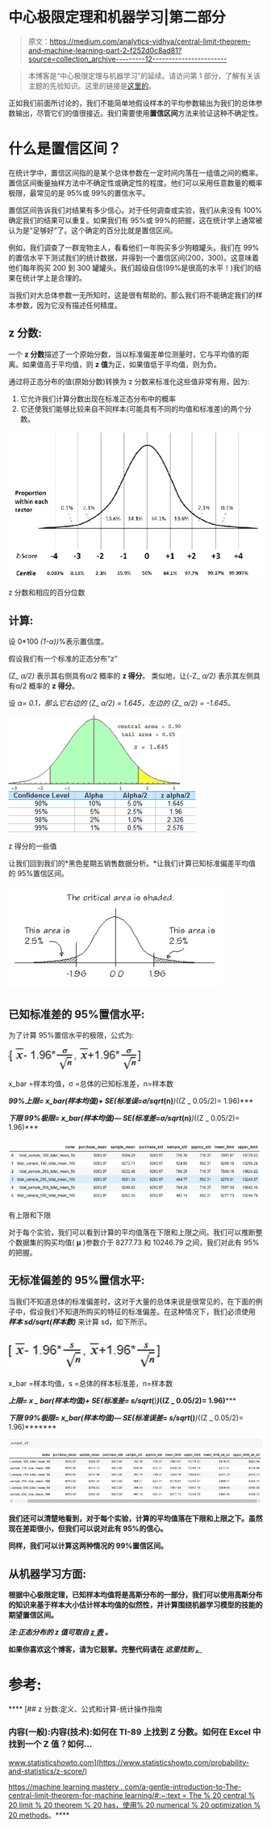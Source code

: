 # 中心极限定理和机器学习|第二部分

> 原文：<https://medium.com/analytics-vidhya/central-limit-theorem-and-machine-learning-part-2-f252d0c8ad81?source=collection_archive---------12----------------------->

> 本博客是“中心极限定理与机器学习”的延续。请访问第 1 部分，了解有关该主题的先验知识。这里的链接是[这里的](https://abhishek-barai.medium.com/central-limit-theorem-and-machine-learning-part-1-af3b65dc9d32)。

正如我们前面所讨论的，我们不能简单地假设样本的平均参数输出为我们的总体参数输出，尽管它们的值很接近。我们需要使用**置信区间**方法来验证这种不确定性。

# **什么是置信区间？**

在统计学中，置信区间指的是某个总体参数在一定时间内落在一组值之间的概率。置信区间衡量抽样方法中不确定性或确定性的程度。他们可以采用任意数量的概率极限，最常见的是 95%或 99%的置信水平。

置信区间告诉我们对结果有多少信心。对于任何调查或实验，我们从来没有 100%确定我们的结果可以重复。如果我们有 95%或 99%的把握，这在统计学上通常被认为是“足够好”了。这个确定的百分比就是置信区间。

例如，我们调查了一群宠物主人，看看他们一年购买多少狗粮罐头。我们在 99%的置信水平下测试我们的统计数据，并得到一个置信区间(200，300)。这意味着他们每年购买 200 到 300 罐罐头。我们超级自信(99%是很高的水平！)我们的结果在统计学上是合理的。

当我们对大总体参数一无所知时，这是很有帮助的。那么我们将不能确定我们的样本参数，因为它没有描述任何精度。

## z 分数:

一个 **z 分数**描述了一个原始分数，当以标准偏差单位测量时，它与平均值的距离。如果值高于平均值，则 **z 值**为正，如果值低于平均值，则为负。

通过将正态分布的值(原始分数)转换为 z 分数来标准化这些值非常有用，因为:

1.  它允许我们计算分数出现在标准正态分布中的概率
2.  它还使我们能够比较来自不同样本(可能具有不同的均值和标准差)的两个分数。

![](img/103df8d758f940b8318ec55f139ec3d6.png)

z 分数和相应的百分位数

## 计算:

设 0*100 *(1-α))*%表示置信度。

假设我们有一个标准的正态分布“z”

(Z_ *α/2)* 表示其右侧具有α/2 概率的 **z 得分**。
类似地，让(-Z_ *α/2)* 表示其左侧具有α/2 概率的 **z 得分**。

设 *α= 0.1，那么它右边的* (Z_ *α/2) = 1.645，左边的* (Z_ *α/2) = -1.645。*

![](img/82dd1230a297d212bc9465fd2424c6a6.png)![](img/3da6246a974d5a2e53b49697ce04025b.png)

z 得分的一些值

让我们回到我们的*黑色星期五销售数据分析。*让我们计算已知标准偏差平均值的 95%置信区间。

![](img/3831f49eeae1e56ec35e39595365edbd.png)

## **已知标准差的 95%置信水平:**

为了计算 95%置信水平的极限，公式为:

![](img/bd61abf92bc4bcc01d518d2afcef93fc.png)

x_bar =样本均值，σ =总体的已知标准差，n=样本数

***99%上限= x_bar(样本均值)+ SE(标准误=*σ*/*sqrt**(**n**)***)*((Z _ 0.05/2)= 1.96)***

***下限 99%极限= x_bar(样本均值)— SE(标准差=*σ*/*sqrt**(**n**)***)*((Z _ 0.05/2)= 1.96)***

![](img/9702414ba31d7de77480a85982502d24.png)

有上限和下限

对于每个实验，我们可以看到计算的平均值落在下限和上限之间。我们可以推断整个数据集的购买均值( **μ** )参数介于 8277.73 和 10246.79 之间，我们对此有 95%的把握。

## 无标准偏差的 95%置信水平:

当我们不知道总体的标准偏差时，这对于大量的总体来说是很常见的，在下面的例子中，假设我们不知道所购买的特征的标准偏差。在这种情况下，我们必须使用 ***样本 sd/sqrt(样本数)*** 来计算 sd，如下所示。

![](img/2e3aefb9ce85ecf10710b0fe6222325e.png)

x_bar =样本均值，s =总体的样本标准差，n=样本数

***上限= x _ bar(样本均值)+ SE(标准差= s/*sqrt**(**)***)*((Z _ 0.05/2)= 1.96)*****

*****下限 99%极限= x_bar(样本均值)— SE(标准误差= s/*sqrt**(**)***)*((Z _ 0.05/2)= 1.96)*******

****![](img/922682049860ccbd4304c4c9b147febb.png)****

****我们还可以清楚地看到，对于每个实验，计算的平均值落在下限和上限之下。虽然现在差距很小，但我们可以说对此有 95%的信心。****

****同样，我们可以计算这两种情况的 99%置信区间。****

## ******从机器学习方面:******

****根据中心极限定理，已知样本均值将是高斯分布的一部分，我们可以使用高斯分布的知识来基于样本大小估计样本均值的似然性，并计算围绕机器学习模型的技能的期望置信区间。****

*******注:正态分布的 z 值可取自*** [***z 表***](http://www.z-table.com/) ***。*******

****如果你喜欢这个博客，请为它鼓掌。完整代码请在 *这里找到* [*。*](https://github.com/MaverickMonk/Machine-Learning-Methods/blob/main/central_limit_theorem_and_machine_learning.ipynb)****

# ******参考:******

****[](https://www.statisticshowto.com/probability-and-statistics/z-score/) [## z 分数:定义、公式和计算-统计操作指南

### 内容(一般):内容(技术):如何在 TI-89 上找到 Z 分数。如何在 Excel 中找到一个 Z 值？如何…

www.statisticshowto.com](https://www.statisticshowto.com/probability-and-statistics/z-score/) 

[https://machine learning mastery . com/a-gentle-introduction-to-The-central-limit-theorem-for-machine learning/#:~:text = The % 20 central % 20 limit % 20 theorem % 20 has，使用% 20 numerical % 20 optimization % 20 methods](https://machinelearningmastery.com/a-gentle-introduction-to-the-central-limit-theorem-for-machine-learning/#:~:text=The%20central%20limit%20theorem%20has,solved%20using%20numerical%20optimization%20methods)。****